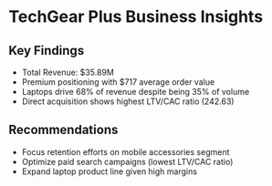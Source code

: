 # TechGear Plus Business Insights

## Key Findings
- Total Revenue: $35.89M
- Premium positioning with $717 average order value
- Laptops drive 68% of revenue despite being 35% of volume
- Direct acquisition shows highest LTV/CAC ratio (242.63)

## Recommendations
- Focus retention efforts on mobile accessories segment
- Optimize paid search campaigns (lowest LTV/CAC ratio)
- Expand laptop product line given high margins